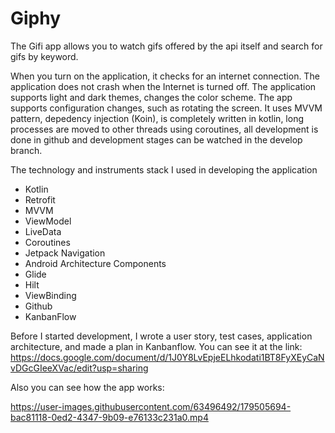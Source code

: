 # Giphy

The Gifi app allows you to watch gifs offered by the api itself and search for gifs by keyword. 

When you turn on the application, it checks for an internet connection. The application does not crash when the Internet is turned off. The application supports light and dark themes, changes the color scheme. The app supports configuration changes, such as rotating the screen. It uses MVVM pattern, depedency injection (Koin), is completely written in kotlin, long processes are moved to other threads using coroutines, all development is done in github and development stages can be watched in the develop branch.



The technology and instruments stack I used in developing the application 
- Kotlin
- Retrofit
- MVVM
- ViewModel
- LiveData
- Coroutines
- Jetpack Navigation
- Android Architecture Components
- Glide
- Hilt
- ViewBinding
- Github
- KanbanFlow

Before I started development, I wrote a user story, test cases, application architecture, and made a plan in Kanbanflow. You can see it at the link:
https://docs.google.com/document/d/1J0Y8LvEpjeELhkodati1BT8FyXEyCaNvDGcGIeeXVac/edit?usp=sharing

Also you can see how the app works:

https://user-images.githubusercontent.com/63496492/179505694-bac81118-0ed2-4347-9b09-e76133c231a0.mp4

